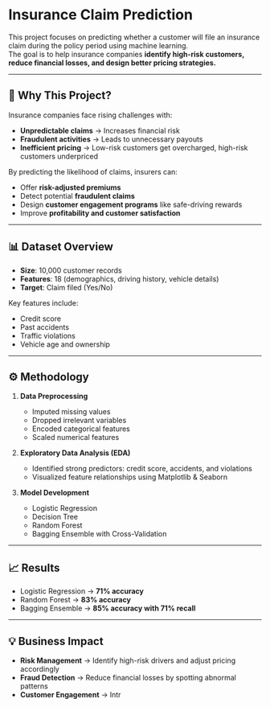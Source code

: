 # Insurance Claim Prediction  

This project focuses on predicting whether a customer will file an insurance claim during the policy period using machine learning.  
The goal is to help insurance companies **identify high-risk customers, reduce financial losses, and design better pricing strategies.**  

---

## 🎯 Why This Project?  
Insurance companies face rising challenges with:  
- **Unpredictable claims** → Increases financial risk  
- **Fraudulent activities** → Leads to unnecessary payouts  
- **Inefficient pricing** → Low-risk customers get overcharged, high-risk customers underpriced  

By predicting the likelihood of claims, insurers can:  
- Offer **risk-adjusted premiums**  
- Detect potential **fraudulent claims**  
- Design **customer engagement programs** like safe-driving rewards  
- Improve **profitability and customer satisfaction**  

---

## 📊 Dataset Overview  
- **Size**: 10,000 customer records  
- **Features**: 18 (demographics, driving history, vehicle details)  
- **Target**: Claim filed (Yes/No)  

Key features include:  
- Credit score  
- Past accidents  
- Traffic violations  
- Vehicle age and ownership  

---

## ⚙️ Methodology  
1. **Data Preprocessing**  
   - Imputed missing values  
   - Dropped irrelevant variables  
   - Encoded categorical features  
   - Scaled numerical features  

2. **Exploratory Data Analysis (EDA)**  
   - Identified strong predictors: credit score, accidents, and violations  
   - Visualized feature relationships using Matplotlib & Seaborn  

3. **Model Development**  
   - Logistic Regression  
   - Decision Tree  
   - Random Forest  
   - Bagging Ensemble with Cross-Validation  

---

## 📈 Results  
- Logistic Regression → **71% accuracy**  
- Random Forest → **83% accuracy**  
- Bagging Ensemble → **85% accuracy with 71% recall**  

---

## 💡 Business Impact  
- **Risk Management** → Identify high-risk drivers and adjust pricing accordingly  
- **Fraud Detection** → Reduce financial losses by spotting abnormal patterns  
- **Customer Engagement** → Intr
